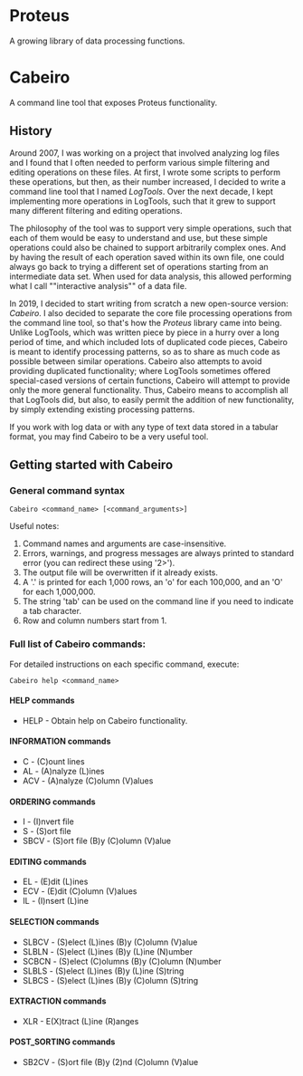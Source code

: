 # Proteus
A growing library of data processing functions.

# Cabeiro
A command line tool that exposes Proteus functionality.

## History

Around 2007, I was working on a project that involved analyzing log files and I found that I often needed to perform various simple filtering and editing operations on these files.
At first, I wrote some scripts to perform these operations, but then, as their number increased, I decided to write a command line tool that I named *LogTools*.
Over the next decade, I kept implementing more operations in LogTools, such that it grew to support many different filtering and editing operations.

The philosophy of the tool was to support very simple operations, such that each of them would be easy to understand and use, but these simple operations could also be chained to support arbitrarily complex ones.
And by having the result of each operation saved within its own file, one could always go back to trying a different set of operations starting from an intermediate data set.
When used for data analysis, this allowed performing what I call ""interactive analysis"" of a data file.
 
In 2019, I decided to start writing from scratch a new open-source version: *Cabeiro*.
I also decided to separate the core file processing operations from the command line tool, so that's how the *Proteus* library came into being.
Unlike LogTools, which was written piece by piece in a hurry over a long period of time, and which included lots of duplicated code pieces, Cabeiro is meant to identify processing patterns, so as to share as much code as possible between similar operations.
Cabeiro also attempts to avoid providing duplicated functionality; where LogTools sometimes offered special-cased versions of certain functions, Cabeiro will attempt to provide only the more general functionality.
Thus, Cabeiro means to accomplish all that LogTools did, but also, to easily permit the addition of new functionality, by simply extending existing processing patterns.

If you work with log data or with any type of text data stored in a tabular format, you may find Cabeiro to be a very useful tool.

## Getting started with Cabeiro

### General command syntax

```Cabeiro <command_name> [<command_arguments>]```

Useful notes:

 1. Command names and arguments are case-insensitive.
 2. Errors, warnings, and progress messages are always printed to standard error (you can redirect these using '2>').
 3. The output file will be overwritten if it already exists.
 4. A '.' is printed for each 1,000 rows, an 'o' for each 100,000, and an 'O' for each 1,000,000.
 5. The string 'tab' can be used on the command line if you need to indicate a tab character.
 6. Row and column numbers start from 1.

### Full list of Cabeiro commands:

For detailed instructions on each specific command, execute:

```Cabeiro help <command_name>```

#### HELP commands

* HELP - Obtain help on Cabeiro functionality.

#### INFORMATION commands

* C - (C)ount lines
* AL - (A)nalyze (L)ines
* ACV - (A)nalyze (C)olumn (V)alues

#### ORDERING commands

* I - (I)nvert file
* S - (S)ort file
* SBCV - (S)ort file (B)y (C)olumn (V)alue

#### EDITING commands

* EL - (E)dit (L)ines
* ECV - (E)dit (C)olumn (V)alues
* IL - (I)nsert (L)ine

#### SELECTION commands

* SLBCV - (S)elect (L)ines (B)y (C)olumn (V)alue
* SLBLN - (S)elect (L)ines (B)y (L)ine (N)umber
* SCBCN - (S)elect (C)olumns (B)y (C)olumn (N)umber
* SLBLS - (S)elect (L)ines (B)y (L)ine (S)tring
* SLBCS - (S)elect (L)ines (B)y (C)olumn (S)tring

#### EXTRACTION commands

 * XLR - E(X)tract (L)ine (R)anges

#### POST_SORTING commands

* SB2CV - (S)ort file (B)y (2)nd (C)olumn (V)alue
